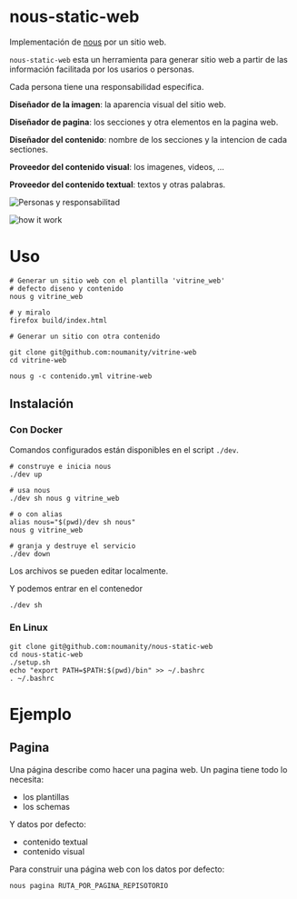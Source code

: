 # nous-static-web


Implementación de [nous](https://github.com/noumanity/nous) por un sitio web.


`nous-static-web` esta un herramienta para generar sitio web a partir de las información facilitada por los usarios o personas.

Cada persona tiene una responsabilidad especifica. 

**Diseñador de la imagen**: la aparencia visual del sitio web.

**Diseñador de pagina**: los secciones y otra elementos en la pagina web.

**Diseñador del contenido**: nombre de los secciones y la intencion de cada sectiones.

**Proveedor del contenido visual**: los imagenes, videos, ...

**Proveedor del contenido textual**: textos y otras palabras.


![Personas y responsabilitad](./doc/assets/personas.svg)








![how it work](https://docs.google.com/drawings/d/e/2PACX-1vRc84d-4sMrHAsqcDveEi5NEfdTqYe3cPM3zjkyHIktrrm2Wxv5_vm_cUBnqGU-QQZdtyHwKQVB4qjy/pub?w=1006&h=854)



# Uso

```
# Generar un sitio web con el plantilla 'vitrine_web'
# defecto diseno y contenido 
nous g vitrine_web

# y miralo
firefox build/index.html
```


```
# Generar un sitio con otra contenido

git clone git@github.com:noumanity/vitrine-web
cd vitrine-web

nous g -c contenido.yml vitrine-web
```


## Instalación


### Con Docker

Comandos configurados están disponibles en el script `./dev`.
```
# construye e inicia nous
./dev up

# usa nous
./dev sh nous g vitrine_web 

# o con alias
alias nous="$(pwd)/dev sh nous"
nous g vitrine_web 

# granja y destruye el servicio
./dev down
```

Los archivos se pueden editar localmente.

Y podemos entrar en el contenedor

```
./dev sh
```

### En Linux

```
git clone git@github.com:noumanity/nous-static-web
cd nous-static-web
./setup.sh
echo "export PATH=$PATH:$(pwd)/bin" >> ~/.bashrc
. ~/.bashrc
````


# Ejemplo

## Pagina

Una página describe como hacer una pagina web. Un  pagina tiene todo lo necesita:

  - los plantillas
  - los schemas

Y datos por defecto:
  - contenido textual
  - contenido visual

Para construir una página web con los datos por defecto:

```
nous pagina RUTA_POR_PAGINA_REPISOTORIO
```



